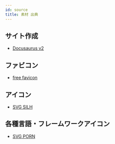 ```yaml
---
id: source
title: 素材 出典
---
```


## サイト作成
- [Docusaurus v2](https://v2.docusaurus.io/)

## ファビコン
- [free favicon](https://www.freefavicon.com/freefavicons/animal/iconinfo/lion-at-rest-152-258777.html)

## アイコン
- [SVG SILH](https://svgsilh.com/ja/image/1295577.html)

## 各種言語・フレームワークアイコン
- [SVG PORN](https://svgporn.com/)